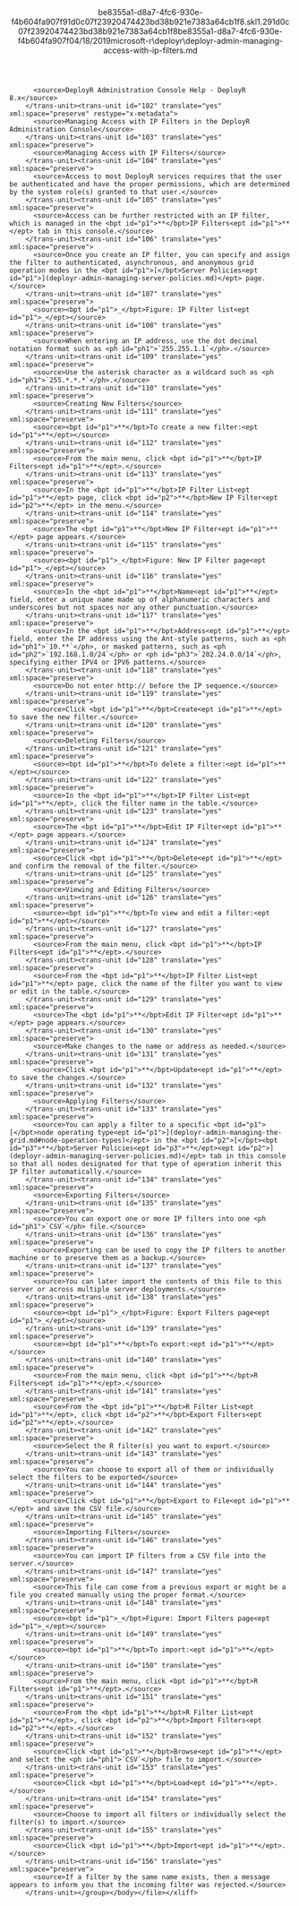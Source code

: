 <?xml version="1.0"?><xliff version="1.2" xmlns="urn:oasis:names:tc:xliff:document:1.2" xmlns:xsi="http://www.w3.org/2001/XMLSchema-instance" xsi:schemaLocation="urn:oasis:names:tc:xliff:document:1.2 xliff-core-1.2-transitional.xsd"><file datatype="xml" original="deployr-admin-managing-access-with-ip-filters.md" source-language="en-US" target-language="en-US"><header><tool tool-id="mdxliff" tool-name="mdxliff" tool-version="1.0-d1654b2" tool-company="Microsoft" /><xliffext:skl_file_name xmlns:xliffext="urn:microsoft:content:schema:xliffextensions">be8355a1-d8a7-4fc6-930e-f4b604fa907f91d0c07f23920474423bd38b921e7383a64cb1f8.skl</xliffext:skl_file_name><xliffext:version xmlns:xliffext="urn:microsoft:content:schema:xliffextensions">1.2</xliffext:version><xliffext:ms.openlocfilehash xmlns:xliffext="urn:microsoft:content:schema:xliffextensions">91d0c07f23920474423bd38b921e7383a64cb1f8</xliffext:ms.openlocfilehash><xliffext:ms.sourcegitcommit xmlns:xliffext="urn:microsoft:content:schema:xliffextensions">be8355a1-d8a7-4fc6-930e-f4b604fa907f</xliffext:ms.sourcegitcommit><xliffext:ms.lasthandoff xmlns:xliffext="urn:microsoft:content:schema:xliffextensions">04/18/2019</xliffext:ms.lasthandoff><xliffext:ms.openlocfilepath xmlns:xliffext="urn:microsoft:content:schema:xliffextensions">microsoft-r\deployr\deployr-admin-managing-access-with-ip-filters.md</xliffext:ms.openlocfilepath></header><body><group id="content" extype="content"><trans-unit id="101" translate="yes" xml:space="preserve" restype="x-metadata">
          <source>DeployR Administration Console Help - DeployR 8.x</source>
        </trans-unit><trans-unit id="102" translate="yes" xml:space="preserve" restype="x-metadata">
          <source>Managing Access with IP Filters in the DeployR Administration Console</source>
        </trans-unit><trans-unit id="103" translate="yes" xml:space="preserve">
          <source>Managing Access with IP Filters</source>
        </trans-unit><trans-unit id="104" translate="yes" xml:space="preserve">
          <source>Access to most DeployR services requires that the user be authenticated and have the proper permissions, which are determined by the system role(s) granted to that user.</source>
        </trans-unit><trans-unit id="105" translate="yes" xml:space="preserve">
          <source>Access can be further restricted with an IP filter, which is managed in the <bpt id="p1">**</bpt>IP Filters<ept id="p1">**</ept> tab in this console.</source>
        </trans-unit><trans-unit id="106" translate="yes" xml:space="preserve">
          <source>Once you create an IP filter, you can specify and assign the filter to authenticated, asynchronous, and anonymous grid operation modes in the <bpt id="p1">[</bpt>Server Policies<ept id="p1">](deployr-admin-managing-server-policies.md)</ept> page.</source>
        </trans-unit><trans-unit id="107" translate="yes" xml:space="preserve">
          <source><bpt id="p1">_</bpt>Figure: IP Filter list<ept id="p1">_</ept></source>
        </trans-unit><trans-unit id="108" translate="yes" xml:space="preserve">
          <source>When entering an IP address, use the dot decimal notation format such as <ph id="ph1">`255.255.1.1`</ph>.</source>
        </trans-unit><trans-unit id="109" translate="yes" xml:space="preserve">
          <source>Use the asterisk character as a wildcard such as <ph id="ph1">`255.*.*.*`</ph>.</source>
        </trans-unit><trans-unit id="110" translate="yes" xml:space="preserve">
          <source>Creating New Filters</source>
        </trans-unit><trans-unit id="111" translate="yes" xml:space="preserve">
          <source><bpt id="p1">**</bpt>To create a new filter:<ept id="p1">**</ept></source>
        </trans-unit><trans-unit id="112" translate="yes" xml:space="preserve">
          <source>From the main menu, click <bpt id="p1">**</bpt>IP Filters<ept id="p1">**</ept>.</source>
        </trans-unit><trans-unit id="113" translate="yes" xml:space="preserve">
          <source>In the <bpt id="p1">**</bpt>IP Filter List<ept id="p1">**</ept> page, click <bpt id="p2">**</bpt>New IP Filter<ept id="p2">**</ept> in the menu.</source>
        </trans-unit><trans-unit id="114" translate="yes" xml:space="preserve">
          <source>The <bpt id="p1">**</bpt>New IP Filter<ept id="p1">**</ept> page appears.</source>
        </trans-unit><trans-unit id="115" translate="yes" xml:space="preserve">
          <source><bpt id="p1">_</bpt>Figure: New IP Filter page<ept id="p1">_</ept></source>
        </trans-unit><trans-unit id="116" translate="yes" xml:space="preserve">
          <source>In the <bpt id="p1">**</bpt>Name<ept id="p1">**</ept> field, enter a unique name made up of alphanumeric characters and underscores but not spaces nor any other punctuation.</source>
        </trans-unit><trans-unit id="117" translate="yes" xml:space="preserve">
          <source>In the <bpt id="p1">**</bpt>Address<ept id="p1">**</ept> field, enter the IP address using the Ant-style patterns, such as <ph id="ph1">`10.**`</ph>, or masked patterns, such as <ph id="ph2">`192.168.1.0/24`</ph> or <ph id="ph3">`202.24.0.0/14`</ph>, specifying either IPV4 or IPV6 patterns.</source>
        </trans-unit><trans-unit id="118" translate="yes" xml:space="preserve">
          <source>Do not enter http:// before the IP sequence.</source>
        </trans-unit><trans-unit id="119" translate="yes" xml:space="preserve">
          <source>Click <bpt id="p1">**</bpt>Create<ept id="p1">**</ept> to save the new filter.</source>
        </trans-unit><trans-unit id="120" translate="yes" xml:space="preserve">
          <source>Deleting Filters</source>
        </trans-unit><trans-unit id="121" translate="yes" xml:space="preserve">
          <source><bpt id="p1">**</bpt>To delete a filter:<ept id="p1">**</ept></source>
        </trans-unit><trans-unit id="122" translate="yes" xml:space="preserve">
          <source>In the <bpt id="p1">**</bpt>IP Filter List<ept id="p1">**</ept>, click the filter name in the table.</source>
        </trans-unit><trans-unit id="123" translate="yes" xml:space="preserve">
          <source>The <bpt id="p1">**</bpt>Edit IP Filter<ept id="p1">**</ept> page appears.</source>
        </trans-unit><trans-unit id="124" translate="yes" xml:space="preserve">
          <source>Click <bpt id="p1">**</bpt>Delete<ept id="p1">**</ept> and confirm the removal of the filter.</source>
        </trans-unit><trans-unit id="125" translate="yes" xml:space="preserve">
          <source>Viewing and Editing Filters</source>
        </trans-unit><trans-unit id="126" translate="yes" xml:space="preserve">
          <source><bpt id="p1">**</bpt>To view and edit a filter:<ept id="p1">**</ept></source>
        </trans-unit><trans-unit id="127" translate="yes" xml:space="preserve">
          <source>From the main menu, click <bpt id="p1">**</bpt>IP Filters<ept id="p1">**</ept>.</source>
        </trans-unit><trans-unit id="128" translate="yes" xml:space="preserve">
          <source>From the <bpt id="p1">**</bpt>IP Filter List<ept id="p1">**</ept> page, click the name of the filter you want to view or edit in the table.</source>
        </trans-unit><trans-unit id="129" translate="yes" xml:space="preserve">
          <source>The <bpt id="p1">**</bpt>Edit IP Filter<ept id="p1">**</ept> page appears.</source>
        </trans-unit><trans-unit id="130" translate="yes" xml:space="preserve">
          <source>Make changes to the name or address as needed.</source>
        </trans-unit><trans-unit id="131" translate="yes" xml:space="preserve">
          <source>Click <bpt id="p1">**</bpt>Update<ept id="p1">**</ept> to save the changes.</source>
        </trans-unit><trans-unit id="132" translate="yes" xml:space="preserve">
          <source>Applying Filters</source>
        </trans-unit><trans-unit id="133" translate="yes" xml:space="preserve">
          <source>You can apply a filter to a specific <bpt id="p1">[</bpt>node operating type<ept id="p1">](deployr-admin-managing-the-grid.md#node-operation-types)</ept> in the <bpt id="p2">[</bpt><bpt id="p3">**</bpt>Server Policies<ept id="p3">**</ept><ept id="p2">](deployr-admin-managing-server-policies.md)</ept> tab in this console so that all nodes designated for that type of operation inherit this IP filter automatically.</source>
        </trans-unit><trans-unit id="134" translate="yes" xml:space="preserve">
          <source>Exporting Filters</source>
        </trans-unit><trans-unit id="135" translate="yes" xml:space="preserve">
          <source>You can export one or more IP filters into one <ph id="ph1">`CSV`</ph> file.</source>
        </trans-unit><trans-unit id="136" translate="yes" xml:space="preserve">
          <source>Exporting can be used to copy the IP filters to another machine or to preserve them as a backup.</source>
        </trans-unit><trans-unit id="137" translate="yes" xml:space="preserve">
          <source>You can later import the contents of this file to this server or across multiple server deployments.</source>
        </trans-unit><trans-unit id="138" translate="yes" xml:space="preserve">
          <source><bpt id="p1">_</bpt>Figure: Export Filters page<ept id="p1">_</ept></source>
        </trans-unit><trans-unit id="139" translate="yes" xml:space="preserve">
          <source><bpt id="p1">**</bpt>To export:<ept id="p1">**</ept></source>
        </trans-unit><trans-unit id="140" translate="yes" xml:space="preserve">
          <source>From the main menu, click <bpt id="p1">**</bpt>R Filters<ept id="p1">**</ept>.</source>
        </trans-unit><trans-unit id="141" translate="yes" xml:space="preserve">
          <source>From the <bpt id="p1">**</bpt>R Filter List<ept id="p1">**</ept>, click <bpt id="p2">**</bpt>Export Filters<ept id="p2">**</ept>.</source>
        </trans-unit><trans-unit id="142" translate="yes" xml:space="preserve">
          <source>Select the R filter(s) you want to export.</source>
        </trans-unit><trans-unit id="143" translate="yes" xml:space="preserve">
          <source>You can choose to export all of them or individually select the filters to be exported</source>
        </trans-unit><trans-unit id="144" translate="yes" xml:space="preserve">
          <source>Click <bpt id="p1">**</bpt>Export to File<ept id="p1">**</ept> and save the CSV file.</source>
        </trans-unit><trans-unit id="145" translate="yes" xml:space="preserve">
          <source>Importing Filters</source>
        </trans-unit><trans-unit id="146" translate="yes" xml:space="preserve">
          <source>You can import IP filters from a CSV file into the server.</source>
        </trans-unit><trans-unit id="147" translate="yes" xml:space="preserve">
          <source>This file can come from a previous export or might be a file you created manually using the proper format.</source>
        </trans-unit><trans-unit id="148" translate="yes" xml:space="preserve">
          <source><bpt id="p1">_</bpt>Figure: Import Filters page<ept id="p1">_</ept></source>
        </trans-unit><trans-unit id="149" translate="yes" xml:space="preserve">
          <source><bpt id="p1">**</bpt>To import:<ept id="p1">**</ept></source>
        </trans-unit><trans-unit id="150" translate="yes" xml:space="preserve">
          <source>From the main menu, click <bpt id="p1">**</bpt>R Filters<ept id="p1">**</ept>.</source>
        </trans-unit><trans-unit id="151" translate="yes" xml:space="preserve">
          <source>From the <bpt id="p1">**</bpt>R Filter List<ept id="p1">**</ept>, click <bpt id="p2">**</bpt>Import Filters<ept id="p2">**</ept>.</source>
        </trans-unit><trans-unit id="152" translate="yes" xml:space="preserve">
          <source>Click <bpt id="p1">**</bpt>Browse<ept id="p1">**</ept> and select the <ph id="ph1">`CSV`</ph> file to import.</source>
        </trans-unit><trans-unit id="153" translate="yes" xml:space="preserve">
          <source>Click <bpt id="p1">**</bpt>Load<ept id="p1">**</ept>.</source>
        </trans-unit><trans-unit id="154" translate="yes" xml:space="preserve">
          <source>Choose to import all filters or individually select the filter(s) to import.</source>
        </trans-unit><trans-unit id="155" translate="yes" xml:space="preserve">
          <source>Click <bpt id="p1">**</bpt>Import<ept id="p1">**</ept>.</source>
        </trans-unit><trans-unit id="156" translate="yes" xml:space="preserve">
          <source>If a filter by the same name exists, then a message appears to inform you that the incoming filter was rejected.</source>
        </trans-unit></group></body></file></xliff>